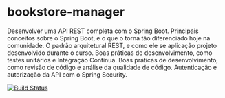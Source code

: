 # bookstore-manager
Desenvolver uma API REST completa com o Spring Boot. Principais conceitos sobre o Spring Boot, e o que o torna tão diferenciado hoje na comunidade. O padrão arquitetural REST, e como ele se aplicação projeto desenvolvido durante o curso. Boas práticas de desenvolvimento, como testes unitários e Integração Contínua. Boas práticas de desenvolvimento, como revisão de código e análise da qualidade de código. Autenticação e autorização da API com o Spring Security.

[![Build Status](https://travis-ci.com/murilonerdx/bookstore-manager.svg?branch=master)](https://travis-ci.com/murilonerdx/bookstore-manager)

